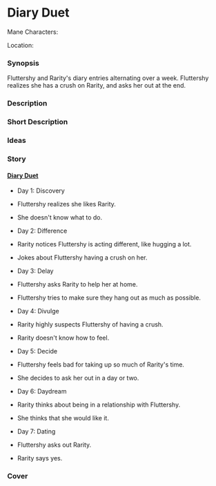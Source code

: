 # Diary Duet

Mane Characters: 

Location: 

### Synopsis

Fluttershy and Rarity's diary entries alternating over a week. Fluttershy realizes she has a crush on Rarity, and asks her out at the end.

### Description


### Short Description


### Ideas


### Story

#### [Diary Duet](diary-duet.md)
 - Day 1: Discovery
  - Fluttershy realizes she likes Rarity.
  - She doesn't know what to do.

 - Day 2: Difference
  - Rarity notices Fluttershy is acting different, like hugging a lot.
  - Jokes about Fluttershy having a crush on her.

 - Day 3: Delay
  - Fluttershy asks Rarity to help her at home.
  - Fluttershy tries to make sure they hang out as much as possible.

 - Day 4: Divulge
  - Rarity highly suspects Fluttershy of having a crush.
  - Rarity doesn't know how to feel.

 - Day 5: Decide
  - Fluttershy feels bad for taking up so much of Rarity's time.
  - She decides to ask her out in a day or two.

 - Day 6: Daydream
  - Rarity thinks about being in a relationship with Fluttershy.
  - She thinks that she would like it.

 - Day 7: Dating
  - Fluttershy asks out Rarity.
  - Rarity says yes.

### Cover

